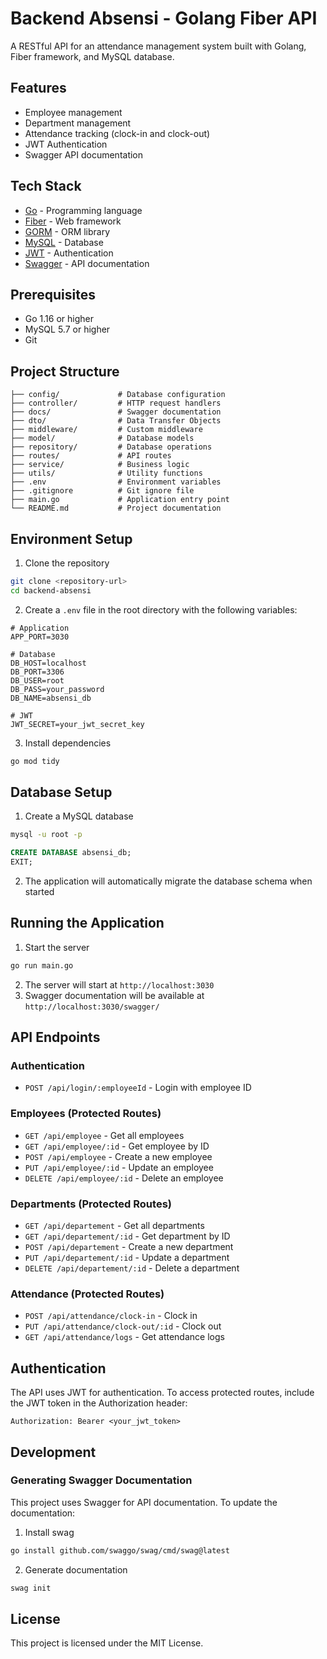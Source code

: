 
          
# Backend Absensi - Golang Fiber API

A RESTful API for an attendance management system built with Golang, Fiber framework, and MySQL database.

## Features

- Employee management
- Department management
- Attendance tracking (clock-in and clock-out)
- JWT Authentication
- Swagger API documentation

## Tech Stack

- [Go](https://golang.org/) - Programming language
- [Fiber](https://gofiber.io/) - Web framework
- [GORM](https://gorm.io/) - ORM library
- [MySQL](https://www.mysql.com/) - Database
- [JWT](https://github.com/golang-jwt/jwt) - Authentication
- [Swagger](https://github.com/gofiber/swagger) - API documentation

## Prerequisites

- Go 1.16 or higher
- MySQL 5.7 or higher
- Git

## Project Structure

```
├── config/             # Database configuration
├── controller/         # HTTP request handlers
├── docs/               # Swagger documentation
├── dto/                # Data Transfer Objects
├── middleware/         # Custom middleware
├── model/              # Database models
├── repository/         # Database operations
├── routes/             # API routes
├── service/            # Business logic
├── utils/              # Utility functions
├── .env                # Environment variables
├── .gitignore          # Git ignore file
├── main.go             # Application entry point
└── README.md           # Project documentation
```

## Environment Setup

1. Clone the repository

```bash
git clone <repository-url>
cd backend-absensi
```

2. Create a `.env` file in the root directory with the following variables:

```
# Application
APP_PORT=3030

# Database
DB_HOST=localhost
DB_PORT=3306
DB_USER=root
DB_PASS=your_password
DB_NAME=absensi_db

# JWT
JWT_SECRET=your_jwt_secret_key
```

3. Install dependencies

```bash
go mod tidy
```

## Database Setup

1. Create a MySQL database

```bash
mysql -u root -p
```

```sql
CREATE DATABASE absensi_db;
EXIT;
```

2. The application will automatically migrate the database schema when started

## Running the Application

1. Start the server

```bash
go run main.go
```

2. The server will start at `http://localhost:3030`
3. Swagger documentation will be available at `http://localhost:3030/swagger/`

## API Endpoints

### Authentication
- `POST /api/login/:employeeId` - Login with employee ID

### Employees (Protected Routes)
- `GET /api/employee` - Get all employees
- `GET /api/employee/:id` - Get employee by ID
- `POST /api/employee` - Create a new employee
- `PUT /api/employee/:id` - Update an employee
- `DELETE /api/employee/:id` - Delete an employee

### Departments (Protected Routes)
- `GET /api/departement` - Get all departments
- `GET /api/departement/:id` - Get department by ID
- `POST /api/departement` - Create a new department
- `PUT /api/departement/:id` - Update a department
- `DELETE /api/departement/:id` - Delete a department

### Attendance (Protected Routes)
- `POST /api/attendance/clock-in` - Clock in
- `PUT /api/attendance/clock-out/:id` - Clock out
- `GET /api/attendance/logs` - Get attendance logs

## Authentication

The API uses JWT for authentication. To access protected routes, include the JWT token in the Authorization header:

```
Authorization: Bearer <your_jwt_token>
```

## Development

### Generating Swagger Documentation

This project uses Swagger for API documentation. To update the documentation:

1. Install swag

```bash
go install github.com/swaggo/swag/cmd/swag@latest
```

2. Generate documentation

```bash
swag init
```

## License

This project is licensed under the MIT License.

        